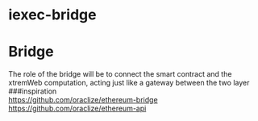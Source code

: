 # iexec-bridge

# Bridge    
The role of the bridge will be to connect the smart contract and the xtremWeb computation, acting just like a gateway between the two layer
###inspiration    
https://github.com/oraclize/ethereum-bridge    
https://github.com/oraclize/ethereum-api     

